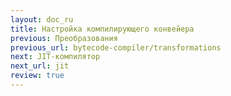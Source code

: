 ```yaml
---
layout: doc_ru
title: Настройка компилирующего конвейера
previous: Преобразования
previous_url: bytecode-compiler/transformations
next: JIT-компилятор
next_url: jit
review: true
---
```


